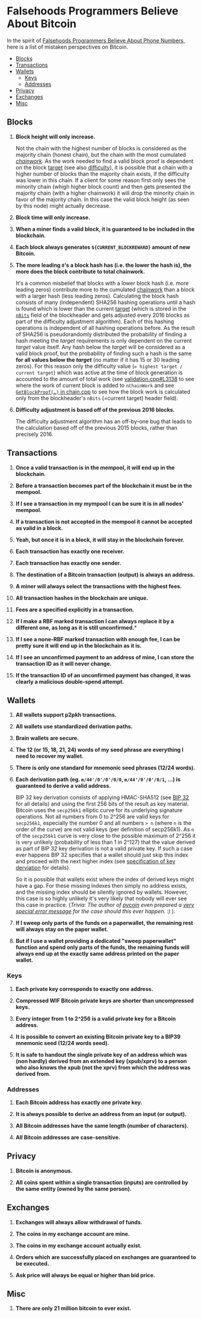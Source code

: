 # Falsehoods Programmers Believe About Bitcoin

In the spirit of [Falsehoods Programmers Believe About Phone Numbers](https://github.com/google/libphonenumber/blob/master/FALSEHOODS.md), 
here is a list of mistaken perspectives on Bitcoin.

- [Blocks](#blocks)
- [Transactions](#transactions)
- [Wallets](#wallets)
  - [Keys](#keys)
  - [Addresses](#addresses)
- [Privacy](#privacy)
- [Exchanges](#exchanges)
- [Misc](#misc)


## Blocks
1. **Block height will only increase.**

   Not the chain with the highest number of blocks is considered as the majority chain (honest chain), but the chain 
   with the most cumulated [_chainwork_](https://github.com/bitcoin/bitcoin/blob/df536883d263781c2abe944afc85f681cda635ed/src/chain.h#L162). 
   As the work needed to find a valid block proof is dependent on the block [target](https://en.bitcoin.it/wiki/Target) 
   (see also [difficulty](https://en.bitcoin.it/wiki/Difficulty)), it is possible that a chain with a higher number 
   of blocks than the majority chain exists, if the difficulty was lower in this chain. 
   If a client for some reason first only sees the minority chain (whigh higher block count) and then gets presented
   the majority chain (with a higher chainwork) it will drop the minority chain in favor of the majority chain. In this
   case the valid block height (as seen by this node) might actually decrease.

1. **Block time will only increase.**
   
1. **When a miner finds a valid block, it is guaranteed to be included in the blockchain.**

1. **Each block always generates `${CURRENT_BLOCKREWARD}` amount of new Bitcoin.**

1. **The more leading `0`'s a block hash has (i.e. the lower the hash is), the more does the block contribute to total chainwork.**

   It's a common misbelief that blocks with a lower block hash (i.e. more leading zeros) contribute more to the cumulated
   [chainwork](https://github.com/bitcoin/bitcoin/blob/df536883d263781c2abe944afc85f681cda635ed/src/chain.h#L162) than a block 
   with a larger hash (less leading zeros). Calculating the block hash consists of many (independent) SHA256 hashing operations 
   until a hash is found which is lower than the current [target](https://en.bitcoin.it/wiki/Target) (which is stored in the 
   [`nBits`](https://github.com/bitcoin/bitcoin/blob/df536883d263781c2abe944afc85f681cda635ed/src/chain.h#L180) field of the blockheader
   and gets adjusted every 2016 blocks as part of the difficulty adjustment algorithm).
   Each of this hashing operations is independent of all hashing operations before. As the result of SHA256 is pseudorandomly distributed
   the probability of finding a hash meeting the _target_ requirements is only dependent on the current _target_ value itself. 
   Any hash below  the _target_ will be considered as a valid block proof, but the probability of finding such a hash is the 
   same **for all values below the _target_** (no matter if it has 15 or 30 leading zeros).
   For this reason only the difficulty value (`= highest target / current target`) which was active at the time of block 
   generation is accounted to the amount of total work (see [validation.cpp#L3138](https://github.com/bitcoin/bitcoin/blob/20677ffa22e93e7408daadbd15d433f1e42faa86/src/validation.cpp#L3138)
   to see where the work of current block is added to `nChainWork` and see [`GetBlockProof(…)` in chain.cpp](https://github.com/bitcoin/bitcoin/blob/aaaaad6ac95b402fe18d019d67897ced6b316ee0/src/chain.cpp#L122-L135)
   to see how the block work is calculated only from the blockheader's `nBits` (=current target) header field).
   
1. **Difficulty adjustment is based off of the previous 2016 blocks.**

   The difficulty adjustment algorithm has an off-by-one bug that leads to the calculation based off of the previous 2015 blocks, rather than precisely 2016.
   
## Transactions
1. **Once a valid transaction is in the mempool, it will end up in the blockchain.**
   
1. **Before a transaction becomes part of the blockchain it must be in the mempool.**

1. **If I see a transaction in my mympool I can be sure it is in all nodes' mempool.**

1. **If a transaction is not accepted in the mempool it cannot be accepted as valid in a block.**

1. **Yeah, but once it is in a block, it will stay in the blockchain forever.**

1. **Each transaction has exactly one receiver.**

1. **Each transaction has exactly one sender.**

1. **The destination of a Bitcoin transaction (output) is always an address.**

1. **A miner will always select the transactions with the highest fees.**

1. **All transaction hashes in the blockchain are unique.**

1. **Fees are a specified explicitly in a transaction.**

1. **If I make a RBF marked transaction I can always replace it by a different one, as long as it is still unconfirmed.***

1. **If I see a none-RBF marked transaction with enough fee, I can be pretty sure it will end up in the blockchain as it is.**

1. **If I see an unconfirmed payment to an address of mine, I can store the transaction ID as it will never change.**

1. **If the transaction ID of an unconfirmed payment has changed, it was clearly a malicious double-spend attempt.**


## Wallets
1. **All wallets support p2pkh transactions.**
   
1. **All wallets use standardized derivation paths.**
   
1. **Brain wallets are secure.**

1. **The 12 (or 15, 18, 21, 24) words of my seed phrase are everything I need to recover my wallet.**

1. **There is only one standard for mnemonic seed phrases (12/24 words).**

1. **Each derivation path (eg. `m/44'/0'/0'/0/0`, `m/44'/0'/0'/0/1`, ...) is guaranteed to derive a valid address.**

   BIP 32 key derivation consists of applying HMAC-SHA512 (see [BIP 32](https://github.com/bitcoin/bips/blob/master/bip-0032.mediawiki) for all details) 
   and using the first 256 bits of the result as key material. Bitcoin uses the `secp256k1` elliptic curve for its underlying signature operations.
   Not all numbers from 0 to 2^256 are valid keys for `secp256k1`, especially the number 0 and all numbers `> n` (where `n` is the order of the curve)
   are not valid keys (per definition of secp256k1). As `n` of the `secp256k1` curve is very close to the possible maximum of 2^256 it is 
   very unlikely (probability of less than 1 in 2^127) that the value derived as part of BIP 32 key derivation is not a valid private key.
   If such a case ever happens BIP 32 specifies that a wallet should just skip this index and proceed with the next higher index (see 
   [specification of key derviation](https://github.com/bitcoin/bips/blob/master/bip-0032.mediawiki#private-parent-key--private-child-key)
   for details).
   
   So it is possible that wallets exist where the index of derived keys might have a gap. For these missing indexes then simply no address exists, and
   the missing index should be silently ignored by wallets. However, this case is so highly unlikely it's very likely that nobody will ever 
   see this case in practice. (_Trivia: The author of [pycoin](https://github.com/richardkiss/pycoin) even prepared a [very special error message](https://github.com/richardkiss/pycoin/blob/9837d456a8b7cd8ef5f170b7bc41858957cc5e96/pycoin/key/bip32.py#L12)
   for the case should this ever happen. :)_ ). 

1. **If I sweep only parts of the funds on a paperwallet, the remaining rest will always stay on the paper wallet.**

1. **But if I use a wallet providing a dedicated "sweep paperwallet" function and spend only parts of the funds, the remaining funds will always end up at the exactly same address printed on the paper wallet.**


### Keys
1. **Each private key corresponds to exactly one address.**

1. **Compressed WIF Bitcoin private keys are shorter than uncompressed keys.**

1. **Every integer from 1 to 2^256 is a valid private key for a Bitcoin address.**

1. **It is possible to convert an existing Bitcoin private key to a BIP39 mnemonic seed (12/24 words seed).**

1. **It is safe to handout the single private key of an address which was (non hardly) derived from an extended key (xpub/xprv) to a person who also knows the xpub (not the xprv) from which the address was derived from.**


### Addresses
1. **Each Bitcoin address has exactly one private key.**

1. **It is always possible to derive an address from an input (or output).**

1. **All Bitcoin addresses have the same length (number of characters).**

1. **All Bitcoin addresses are case-sensitive.**


## Privacy
1. **Bitcoin is anonymous.**
  
1. **All coins spent within a single transaction (inputs) are controlled by the same entity (owned by the same person).**


## Exchanges 
1. **Exchanges will always allow withdrawal of funds.**

1. **The coins in my exchange account are mine.**

1. **The coins in my exchange account actually exist.**

1. **Orders which are successfully placed on exchanges are guaranteed to be executed.**

1. **Ask price will always be equal or higher than bid price.**


## Misc
1. **There are only 21 million bitcoin to ever exist.**

